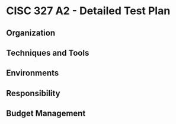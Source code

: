 # CISC 327 A2 - Detailed Test Plan

## Organization 



## Techniques and Tools



## Environments



## Responsibility



## Budget Management

